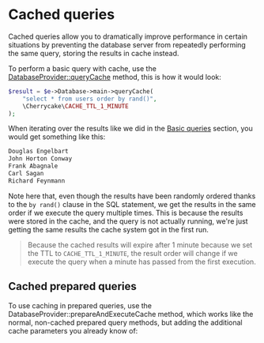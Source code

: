 # Cached queries

Cached queries allow you to dramatically improve performance in certain situations by preventing the database server from repeatedly performing the same query, storing the results in cache instead.

To perform a basic query with cache, use the [DatabaseProvider::queryCache](../../reference/core-classes/databaseprovider/databaseprovider-methods.md#querycache) method, this is how it would look:

```php
$result = $e->Database->main->queryCache(
    "select * from users order by rand()",
    \Cherrycake\CACHE_TTL_1_MINUTE
);
```

When iterating over the results like we did in the [Basic queries](basic-queries.md) section, you would get something like this:

```php
Douglas Engelbart
John Horton Conway
Frank Abagnale
Carl Sagan
Richard Feynmann
```

Note here that, even though the results have been randomly ordered thanks to the  `by rand()` clause in the SQL statement, we get the results in the same order if we execute the query multiple times. This is because the results were stored in the cache, and the query is not actually running, we're just getting the same results the cache system got in the first run.

> Because the cached results will expire after 1 minute because we set the TTL to `CACHE_TTL_1_MINUTE`, the result order will change if we execute the query when a minute has passed from the first execution.

## Cached prepared queries

To use caching in prepared queries, use the DatabaseProvider::prepareAndExecuteCache method, which works like the normal, non-cached prepared query methods, but adding the additional cache parameters you already know of:



